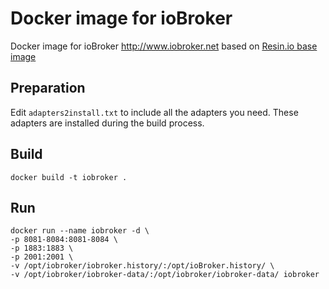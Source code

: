 # Docker image for ioBroker
Docker image for ioBroker http://www.iobroker.net based on [Resin.io base image](https://docs.resin.io/reference/base-images/resin-base-images/)

## Preparation
Edit `adapters2install.txt` to include all the adapters you need.
These adapters are installed during the build process.

## Build
```
docker build -t iobroker .
```

## Run
```
docker run --name iobroker -d \
-p 8081-8084:8081-8084 \
-p 1883:1883 \
-p 2001:2001 \
-v /opt/iobroker/iobroker.history/:/opt/ioBroker.history/ \
-v /opt/iobroker/iobroker-data/:/opt/iobroker/iobroker-data/ iobroker
```
